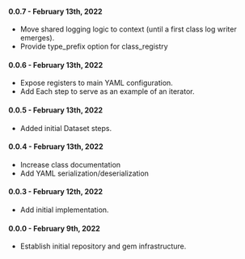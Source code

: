 #### 0.0.7 - February 13th, 2022

* Move shared logging logic to context (until a first class log writer emerges).
* Provide type_prefix option for class_registry

#### 0.0.6 - February 13th, 2022

* Expose registers to main YAML configuration.
* Add Each step to serve as an example of an iterator.

#### 0.0.5 - February 13th, 2022

* Added initial Dataset steps.

#### 0.0.4 - February 13th, 2022

* Increase class documentation
* Add YAML serialization/deserialization

#### 0.0.3 - February 12th, 2022

* Add initial implementation.

#### 0.0.0 - February 9th, 2022

* Establish initial repository and gem infrastructure.
